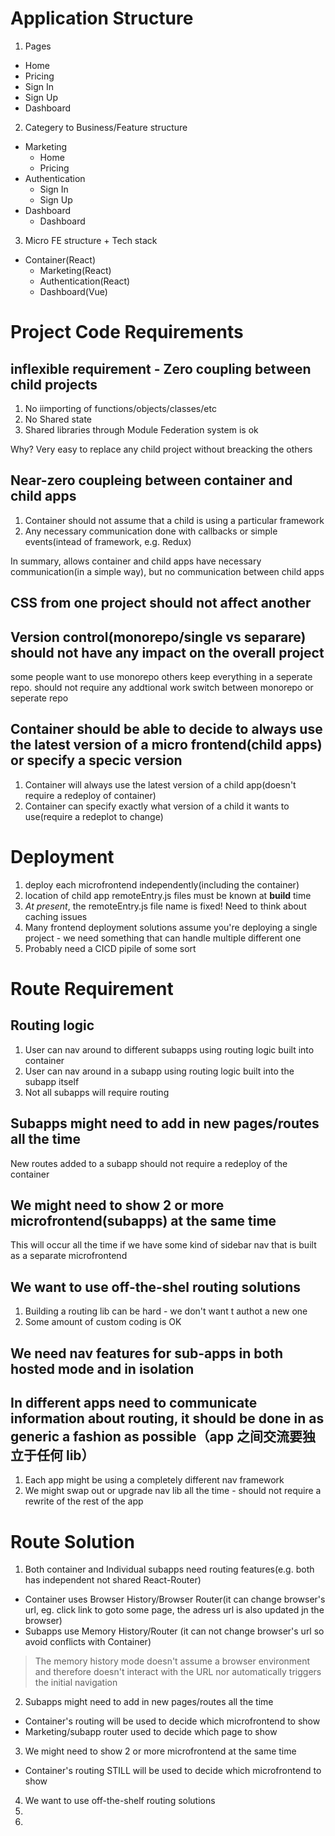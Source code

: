 # Application Structure

1. Pages

- Home
- Pricing
- Sign In
- Sign Up
- Dashboard

2. Categery to Business/Feature structure

- Marketing
  - Home
  - Pricing
- Authentication
  - Sign In
  - Sign Up
- Dashboard
  - Dashboard

3. Micro FE structure + Tech stack

- Container(React)
  - Marketing(React)
  - Authentication(React)
  - Dashboard(Vue)

# Project Code Requirements

## inflexible requirement - Zero coupling between child projects

1. No iimporting of functions/objects/classes/etc
2. No Shared state
3. Shared libraries through Module Federation system is ok

Why?
Very easy to replace any child project without breacking the others

## Near-zero coupleing between container and child apps

1. Container should not assume that a child is using a particular framework
2. Any necessary communication done with callbacks or simple events(intead of framework, e.g. Redux)

In summary, allows container and child apps have necessary communication(in a simple way), but no communication between child apps

## CSS from one project should not affect another

## Version control(monorepo/single vs separare) should not have any impact on the overall project

some people want to use monorepo others keep everything in a seperate repo. should not require any addtional work switch between monorepo or seperate repo

## Container should be able to decide to always use the latest version of a micro frontend(child apps) or specify a specic version

1. Container will always use the latest version of a child app(doesn't require a redeploy of container)
2. Container can specify exactly what version of a child it wants to use(require a redeplot to change)

# Deployment

1. deploy each microfrontend independently(including the container)
2. location of child app remoteEntry.js files must be known at <b>build</b> time
3. <i>At present</i>, the remoteEntry.js file name is fixed! Need to think about caching issues
4. Many frontend deployment solutions assume you're deploying a single project - we need something that can handle multiple different one
5. Probably need a CICD pipile of some sort

# Route Requirement

## Routing logic

1. User can nav around to different subapps using routing logic built into container
2. User can nav around in a subapp using routing logic built into the subapp itself
3. Not all subapps will require routing

## Subapps might need to add in new pages/routes all the time

New routes added to a subapp should not require a redeploy of the container

## We might need to show 2 or more microfrontend(subapps) at the same time

This will occur all the time if we have some kind of sidebar nav that is built as a separate microfrontend

## We want to use off-the-shel routing solutions

1. Building a routing lib can be hard - we don't want t authot a new one
2. Some amount of custom coding is OK

## We need nav features for sub-apps in both hosted mode and in isolation

## In different apps need to communicate information about routing, it should be done in as generic a fashion as possible（app 之间交流要独立于任何 lib）

1. Each app might be using a completely different nav framework
2. We might swap out or upgrade nav lib all the time - should not require a rewrite of the rest of the app

# Route Solution

1. Both container and Individual subapps need routing features(e.g. both has independent not shared React-Router)

- Container uses Browser History/Browser Router(it can change browser's url, eg. click link to goto some page, the adress url is also updated jn the browser)
- Subapps use Memory History/Router (it can not change browser's url so avoid conflicts with Container)

> The memory history mode doesn't assume a browser environment and therefore doesn't interact with the URL nor automatically triggers the initial navigation

2. Subapps might need to add in new pages/routes all the time

- Container's routing will be used to decide which microfrontend to show
- Marketing/subapp router used to decide which page to show

3. We might need to show 2 or more microfrontend at the same time

- Container's routing STILL will be used to decide which microfrontend to show

4. We want to use off-the-shelf routing solutions
5.
6.
